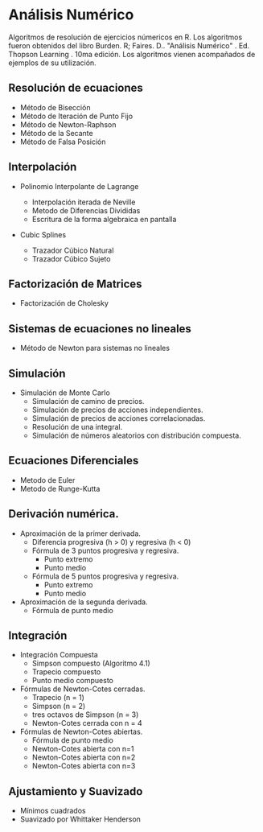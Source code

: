 # Análisis Numérico
Algoritmos de resolución de ejercicios númericos en R. Los algoritmos fueron obtenidos del libro Burden. R; Faires. D.. "Análisis Numérico" . Ed. Thopson Learning . 10ma edición.
Los algoritmos vienen acompañados de ejemplos de su utilización.
## Resolución de ecuaciones
* Método de Bisección
* Método de Iteración de Punto Fijo
* Método de Newton-Raphson
* Método de la Secante
* Método de Falsa Posición

## Interpolación
* Polinomio Interpolante de Lagrange
  - Interpolación iterada de Neville
  - Metodo de Diferencias Divididas
  - Escritura de la forma algebraica en pantalla 
  
* Cubic Splines
  - Trazador Cúbico Natural
  - Trazador Cúbico Sujeto

## Factorización de Matrices
* Factorización de Cholesky

## Sistemas de ecuaciones no lineales
* Método de Newton para sistemas no lineales

## Simulación
* Simulación de Monte Carlo
  - Simulación de camino de precios.
  - Simulación de precios de acciones independientes.
  - Simulación de precios de acciones correlacionadas.
  - Resolución de una integral.
  - Simulación de números aleatorios con distribución compuesta.
  
## Ecuaciones Diferenciales
* Metodo de Euler
* Metodo de Runge-Kutta

## Derivación numérica.
* Aproximación de la primer derivada.
  - Diferencia progresiva (h > 0) y regresiva (h < 0)
  - Fórmula de 3 puntos progresiva y regresiva.
    - Punto extremo
    - Punto medio
  - Fórmula de 5 puntos progresiva y regresiva.
    - Punto extremo
    - Punto medio
* Aproximación de la segunda derivada.
  - Fórmula de punto medio

## Integración
* Integración Compuesta
  - Simpson compuesto (Algoritmo 4.1)
  - Trapecio compuesto
  - Punto medio compuesto
* Fórmulas de Newton-Cotes cerradas.
  - Trapecio (n = 1)
  - Simpson (n = 2)
  - tres octavos de Simpson (n = 3)
  - Newton-Cotes cerrada con n = 4
* Fórmulas de Newton-Cotes abiertas.
  - Fórmula de punto medio
  - Newton-Cotes abierta con n=1
  - Newton-Cotes abierta con n=2
  - Newton-Cotes abierta con n=3
## Ajustamiento y Suavizado
  - Mínimos cuadrados
  - Suavizado por Whittaker Henderson
